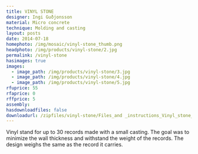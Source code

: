 ```yaml
---
title: VINYL STONE
designer: Ingi Guðjonsson
material: Micro concrete
technique: Molding and casting
layout: posts
date: 2014-07-18
homephoto: /img/mosaic/vinyl-stone_thumb.png
headphoto: /img/products/vinyl-stone/2.jpg
permalink: /vinyl-stone
hasimages: true
images:  
  - image_path: /img/products/vinyl-stone/3.jpg
  - image_path: /img/products/vinyl-stone/4.jpg
  - image_path: /img/products/vinyl-stone/5.jpg
rfuprice: 55
rfaprice: 0
rffprice: 5
assembly: 
hasdownloadfiles: false
downloadurl: /zipfiles/vinyl-stone/Files_and _instructions_Vinyl_stone_by_Ingi_Gudjonsson.zip
---
```


Vinyl stand for up to 30 records made with a small casting. The goal was to minimize the wall thickness and withstand the weight of the records. The design weighs the same as the record it carries.


